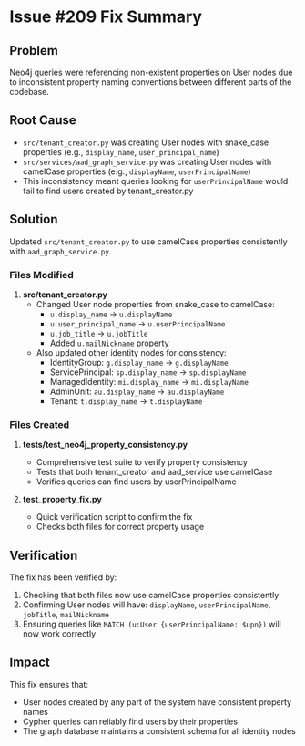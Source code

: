 # Issue #209 Fix Summary

## Problem
Neo4j queries were referencing non-existent properties on User nodes due to inconsistent property naming conventions between different parts of the codebase.

## Root Cause
- `src/tenant_creator.py` was creating User nodes with snake_case properties (e.g., `display_name`, `user_principal_name`)
- `src/services/aad_graph_service.py` was creating User nodes with camelCase properties (e.g., `displayName`, `userPrincipalName`)
- This inconsistency meant queries looking for `userPrincipalName` would fail to find users created by tenant_creator.py

## Solution
Updated `src/tenant_creator.py` to use camelCase properties consistently with `aad_graph_service.py`.

### Files Modified

1. **src/tenant_creator.py**
   - Changed User node properties from snake_case to camelCase:
     - `u.display_name` → `u.displayName`
     - `u.user_principal_name` → `u.userPrincipalName`
     - `u.job_title` → `u.jobTitle`
     - Added `u.mailNickname` property
   - Also updated other identity nodes for consistency:
     - IdentityGroup: `g.display_name` → `g.displayName`
     - ServicePrincipal: `sp.display_name` → `sp.displayName`
     - ManagedIdentity: `mi.display_name` → `mi.displayName`
     - AdminUnit: `au.display_name` → `au.displayName`
     - Tenant: `t.display_name` → `t.displayName`

### Files Created

1. **tests/test_neo4j_property_consistency.py**
   - Comprehensive test suite to verify property consistency
   - Tests that both tenant_creator and aad_service use camelCase
   - Verifies queries can find users by userPrincipalName

2. **test_property_fix.py**
   - Quick verification script to confirm the fix
   - Checks both files for correct property usage

## Verification
The fix has been verified by:
1. Checking that both files now use camelCase properties consistently
2. Confirming User nodes will have: `displayName`, `userPrincipalName`, `jobTitle`, `mailNickname`
3. Ensuring queries like `MATCH (u:User {userPrincipalName: $upn})` will now work correctly

## Impact
This fix ensures that:
- User nodes created by any part of the system have consistent property names
- Cypher queries can reliably find users by their properties
- The graph database maintains a consistent schema for all identity nodes
